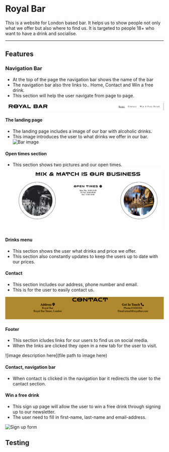 # Royal Bar #

This is a website for London based bar. It helps us to show people not only what we offer but also where to find us. It is targeted to people 18+ who want to have a drink and socialise.

- - - -



## Features ##

### Navigation Bar ###

* At the top of the page the navigation bar shows the name of the bar
* The navigation bar also thre links to.. Home, Contact and Win a free drink.
* This section will help the user navigate from page to page. 

![Navigation bar](documentation/Navigation.png)

#### The landing page ####
* The landing page includes a image of our bar with alcoholic drinks. 
* This image introduces the user to what drinks we offer in our bar. 
![Bar image](documentation/bar%20image%20.png)

#### Open times section ####
* This section shows two pictures and our open times. 
![opentimes and two pictures](documentation/opentimes%20.png)


#### Drinks menu #### 
* This section shows the user what drinks and price we offer. 
* This section also constantly updates to keep the users up to date with our prices. 

#### Contact ####
* This section includes our address, phone number and email. 
* This is for the user to easily contact us. 

![Contact information](documentation/Contact.png)


#### Footer #### 
* This section icludes links for our users to find us on social media. 
* When the links are clicked they open in a new tab for the user to visit.

![image description here](file path to image here)

#### Contact, navigation bar ####
* When contact is clicked in the navigation bar it redirects the user to the cantact section. 


#### Win a free drink #### 
* This sign up page will allow the user to win a free drink through signing up to our newsletter. 
* The user need to fill in first-name, last-name and email-address. 

![Sign up form](documentation/Win%20a%20free%20drink.png)



## Testing ##




